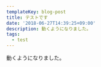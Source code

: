 ```yaml
---
templateKey: blog-post
title: テストです
date: '2018-06-27T14:39:25+09:00'
description: 動くようになりました。
tags:
  - test
---
```

動くようになりました。
